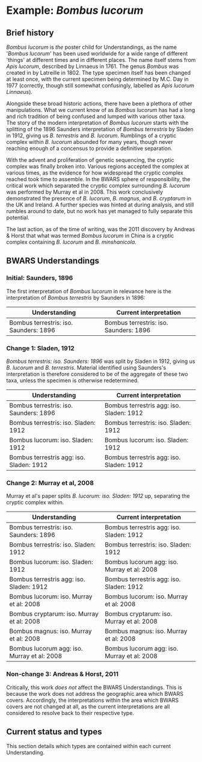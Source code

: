 # Example: *Bombus lucorum*

## Brief history
*Bombus lucorum* is *the* poster child for Understandings, as the name '*Bombus lucorum*' has been used worldwide for a wide range of different 'things' at different times and in different places. The name itself stems from *Apis lucorum*, described by Linnaeus in 1761. The genus *Bombus* was created in by Latreille in 1802. The type specimen itself has been changed at least once, with the current specimen being determined by M.C. Day in 1977 (correctly, though still somewhat confusingly, labelled as *Apis lucorum Linnaeus*).

Alongside these broad historic actions, there have been a plethora of other manipulations. What we current know of as *Bombus lucorum* has had a long and rich tradition of being confused and lumped with various other taxa. The story of the modern interpretation of *Bombus lucorum* starts with the splitting of the 1896 Saunders interpretation of *Bombus terrestris* by Sladen in 1912, giving us *B. terrestris* and *B. lucorum*. Rumblings of a cryptic complex within *B. lucorum* abounded for many years, though never reaching enough of a concensus to provide a definitive separation.

With the advent and proliferation of genetic sequencing, the cryptic complex was finally broken into. Various regions accepted the complex at various times, as the evidence for how widespread the cryptic complex reached took time to assemble. In the BWARS sphere of responsibility, the critical work which separated the cryptic complex surrounding *B. lucorum* was performed by Murray et al in 2008. This work conclusively demonstrated the presence of *B. lucorum*, *B. magnus*, and *B. cryptarum* in the UK and Ireland. A further species was hinted at during analysis, and still rumbles around to date, but no work has yet managed to fully separate this potential.

The last action, as of the time of writing, was the 2011 discovery by Andreas & Horst that what was termed *Bombus lucorum* in China is a cryptic complex containing *B. lucorum* and *B. minshanicola*.

## BWARS Understandings

### Initial: Saunders, 1896
The first interpretation of *Bombus lucorum* in relevance here is the interpretation of *Bombus terrestris* by Saunders in 1896:

|Understanding|Current interpretation|
|---|---|
|Bombus terrestris: iso. Saunders: 1896|Bombus terrestris: iso. Saunders: 1896|

### Change 1: Sladen, 1912
*Bombus terrestris: iso. Saunders: 1896* was split by Sladen in 1912, giving us *B. lucorum* and *B. terrestris*. Material identified using Saunders's interpretation is therefore considered to be of the aggregate of these two taxa, unless the specimen is otherwise redetermined.

|Understanding|Current interpretation|
|---|---|
|Bombus terrestris: iso. Saunders: 1896|Bombus terrestris agg: iso. Sladen: 1912|
|Bombus terrestris: iso. Sladen: 1912|Bombus terrestris: iso. Sladen: 1912|
|Bombus lucorum: iso. Sladen: 1912|Bombus lucorum: iso. Sladen: 1912|
|Bombus terrestris agg: iso. Sladen: 1912|Bombus terrestris agg: iso. Sladen: 1912|

### Change 2: Murray et al, 2008
Murray et al's paper splits *B. lucorum: iso. Sladen: 1912* up, separating the cryptic complex within.

|Understanding|Current interpretation|
|---|---|
|Bombus terrestris: iso. Saunders: 1896|Bombus terrestris agg: iso. Sladen: 1912|
|Bombus terrestris: iso. Sladen: 1912|Bombus terrestris: iso. Sladen: 1912|
|Bombus lucorum: iso. Sladen: 1912|Bombus lucorum agg: iso. Murray et al: 2008|
|Bombus terrestris agg: iso. Sladen: 1912|Bombus terrestris agg: iso. Sladen: 1912|
|Bombus lucorum: iso. Murray et al: 2008|Bombus lucorum: iso. Murray et al: 2008|
|Bombus cryptarum: iso. Murray et al: 2008|Bombus cryptarum: iso. Murray et al: 2008|
|Bombus magnus: iso. Murray et al: 2008|Bombus magnus: iso. Murray et al: 2008|
|Bombus lucorum agg: iso. Murray et al: 2008|Bombus lucorum agg: iso. Murray et al: 2008|

### Non-change 3: Andreas & Horst, 2011
Critically, this work *does not* affect the BWARS Understandings. This is because the work does not address the geographic area which BWARS covers. Accordingly, the interpretations within the area which BWARS covers are not changed at all, as the current interpretations are all considered to resolve back to their respective type.

## Current status and types
This section details which types are contained within each current Understanding.